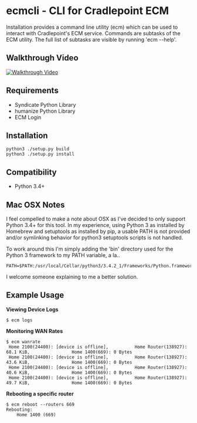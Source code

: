 ecmcli - CLI for Cradlepoint ECM
===========

Installation provides a command line utility (ecm) which can be used to
interact with Cradlepoint's ECM service.  Commands are subtasks of the
ECM utility.  The full list of subtasks are visible by running 'ecm --help'.


Walkthrough Video
--------
[![Walkthrough Video](http://share.gifyoutube.com/y7nLaZ.gif)](http://www.youtube.com/watch?v=fv4dWL03zPk)


Requirements
--------

* Syndicate Python Library
* humanize Python Library
* ECM Login


Installation
--------

    python3 ./setup.py build
    python3 ./setup.py install


Compatibility
--------

* Python 3.4+


Mac OSX Notes
--------

I feel compelled to make a note about OSX as I've decided to only support
Python 3.4+ for this tool.  In my experience, using Python 3 as installed by
Homebrew and setuptools as installed by pip, a usable PATH is not provided
and/or symlinking behavior for python3 setuptools scripts is not handled.

To work around this I'm simply adding the 'bin' directory used for the Python
3 framework to my PATH variable, a la..

```shell
PATH=$PATH:/usr/local/Cellar/python3/3.4.2_1/Frameworks/Python.framework/Versions/3.4/bin
```

I welcome someone explaining to me a better solution.


Example Usage
--------

**Viewing Device Logs**

```shell
$ ecm logs
```


**Monitoring WAN Rates**

```shell
$ ecm wanrate
 Home 2100(24400): [device is offline],          Home Router(138927): 68.1 KiB,                Home 1400(669): 0 Bytes
 Home 2100(24400): [device is offline],          Home Router(138927): 43.6 KiB,                Home 1400(669): 0 Bytes
 Home 2100(24400): [device is offline],          Home Router(138927): 40.6 KiB,                Home 1400(669): 0 Bytes
 Home 2100(24400): [device is offline],          Home Router(138927): 49.7 KiB,                Home 1400(669): 0 Bytes
```


**Rebooting a specific router**

```shell
$ ecm reboot --routers 669
Rebooting:
    Home 1400 (669)
```

